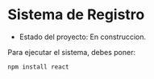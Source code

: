 <h1> Sistema de Registro</h1>

- Estado del proyecto: En construccion.

Para ejecutar el sistema, debes poner:


```npm install react```
